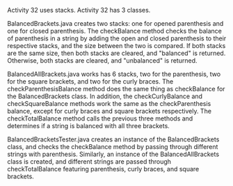 Activity 32 uses stacks. Activity 32 has 3 classes.

BalancedBrackets.java creates two stacks: one for opened parenthesis and one for closed parenthesis. The checkBalance method checks the balance of parenthesis in a string by adding the open and closed parenthesis to their respective stacks, and the size between the two is compared. If both stacks are the same size, then both stacks are cleared, and "balanced" is returned. Otherwise, both stacks are cleared, and "unbalanced" is returned.

BalancedAllBrackets.java works has 6 stacks, two for the parenthesis, two for the square brackets, and two for the curly braces. The checkParenthesisBalance method does the same thing as checkBalance for the BalancedBrackets class. In addition, the checkCurlyBalance and checkSquareBalance methods work the same as the checkParenthesis balance, except for curly braces and square brackets respectively. The checkTotalBalance method calls the previous three methods and determines if a string is balanced with all three brackets.

BalancedBracketsTester.java creates an instance of the BalancedBrackets class, and checks the checkBalance method by passing through different strings with parenthesis. Similarly, an instance of the BalancedAllBrackets class is created, and different strings are passed through checkTotalBalance featuring parenthesis, curly braces, and square brackets.

